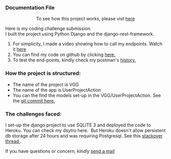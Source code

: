 <h3> Documentation File </h3>

<p align="center">To see how this project works, please vist <a href="https://vgg-coding-challenge.herokuapp.com/"> here </a> </p>

<p> Here is my coding challenge submission. <br/>
I built the project using Python Django and the django-rest-framework. </p>





<ol>
	<li> For simplicity, I made a video showing how to call my endpoints. Watch it <a href="https://youtu.be/2VQv8wTltNw"> here </a> </li>
	<li> You can find my code on github by clicking <a href="https://github.com/paultrigcode/VGG-Coding-Challenge"> here. </a> </li>
	<li> To test the end-points, kindly check my postman's <a href="https://app.getpostman.com/join-team?invite_code=405363dd343d2da3d437ebcea0b0979c"> history. </a>  </li>
	
</ol>

<h3> How the project is structured: </h3>
<ul>

 <li> The name of the project is VGG </li> 
 <li> The name of the app is UserProjectAction </li>
 <li> You can the find the models set-up in the VGG/UserProjectAction. See the <a href="https://github.com/paultrigcode/VGG-Coding-Challenge/blob/master/VGG/UserProjectAction/models.py"> git commit here. </a> </li>

</ul>

<h3> The challenges faced: </h3>
 
<p> I set-up the django project to use SQLITE 3 and deployed the code to Heroku. You can check my dsytro here. 
But Heroku doesn't allow persistent db storage after 24 hours and was requiring Postgresql. See this <a href="https://stackoverflow.com/questions/31395856/django-deploying-an-application-on-heroku-with-sqlite3-as-the-database">stackover thread </a>. </p>


<p> If you have questions or concern, kindly <a href="mailto:mailpaulade@gmail.com"> send a mail </a> </p>